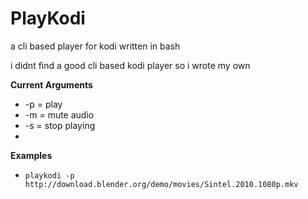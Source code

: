 # PlayKodi #
a cli based player for kodi
written in bash

i didnt find a good cli based kodi player so i wrote my own

**Current Arguments**

* -p = play
* -m = mute audio
* -s = stop playing
* 

**Examples**
* `playkodi -p http://download.blender.org/demo/movies/Sintel.2010.1080p.mkv`


